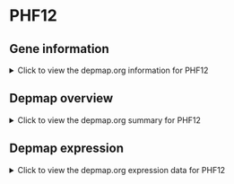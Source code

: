 <h1>PHF12</h1>

<h2>Gene information</h2>
<details>
  <summary>Click to view the depmap.org information for PHF12</summary>
  <iframe src="https://depmap.org/portal/gene/PHF12?tab=about" style="border:none;width:100%;height:800px"></iframe>
</details>

<h2>Depmap overview</h2>
<details>
  <summary>Click to view the depmap.org summary for PHF12</summary>
  <iframe src="https://depmap.org/portal/gene/PHF12?tab=overview" style="border:none;width:100%;height:800px"></iframe>
</details>

<h2>Depmap expression</h2>
<details>
  <summary>Click to view the depmap.org expression data for PHF12</summary>
  <iframe src="https://depmap.org/portal/gene/PHF12?tab=characterization" style="border:none;width:100%;height:800px"></iframe>
</details>


<!--
<h2>Reactome Pathway diagram</h2>
PNAME
-->


